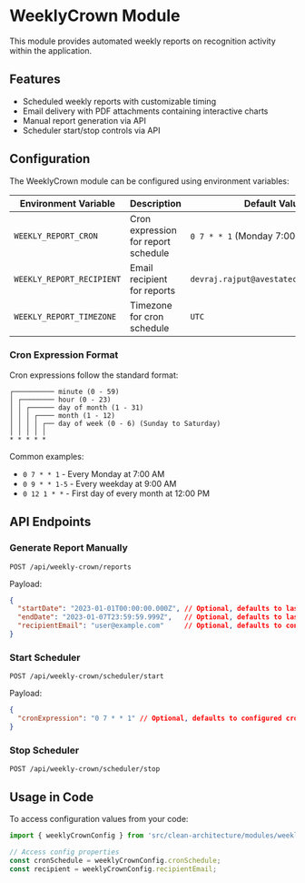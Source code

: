 # WeeklyCrown Module

This module provides automated weekly reports on recognition activity within the application.

## Features

- Scheduled weekly reports with customizable timing
- Email delivery with PDF attachments containing interactive charts
- Manual report generation via API
- Scheduler start/stop controls via API

## Configuration

The WeeklyCrown module can be configured using environment variables:

| Environment Variable | Description | Default Value |
|----------------------|-------------|---------------|
| `WEEKLY_REPORT_CRON` | Cron expression for report schedule | `0 7 * * 1` (Monday 7:00 AM UTC) |
| `WEEKLY_REPORT_RECIPIENT` | Email recipient for reports | `devraj.rajput@avestatechnologies.com` |
| `WEEKLY_REPORT_TIMEZONE` | Timezone for cron schedule | `UTC` |

### Cron Expression Format

Cron expressions follow the standard format:

```
┌────────── minute (0 - 59)
│ ┌──────── hour (0 - 23)
│ │ ┌────── day of month (1 - 31)
│ │ │ ┌──── month (1 - 12)
│ │ │ │ ┌── day of week (0 - 6) (Sunday to Saturday)
│ │ │ │ │
* * * * *
```

Common examples:
- `0 7 * * 1` - Every Monday at 7:00 AM
- `0 9 * * 1-5` - Every weekday at 9:00 AM
- `0 12 1 * *` - First day of every month at 12:00 PM

## API Endpoints

### Generate Report Manually

`POST /api/weekly-crown/reports`

Payload:
```json
{
  "startDate": "2023-01-01T00:00:00.000Z", // Optional, defaults to last week's start
  "endDate": "2023-01-07T23:59:59.999Z",   // Optional, defaults to last week's end
  "recipientEmail": "user@example.com"     // Optional, defaults to configured recipient
}
```

### Start Scheduler

`POST /api/weekly-crown/scheduler/start`

Payload:
```json
{
  "cronExpression": "0 7 * * 1" // Optional, defaults to configured cron schedule
}
```

### Stop Scheduler

`POST /api/weekly-crown/scheduler/stop`

## Usage in Code

To access configuration values from your code:

```typescript
import { weeklyCrownConfig } from 'src/clean-architecture/modules/weeklyCrown/config/env';

// Access config properties
const cronSchedule = weeklyCrownConfig.cronSchedule;
const recipient = weeklyCrownConfig.recipientEmail;
``` 